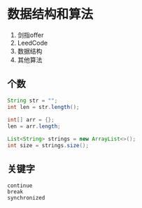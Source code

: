 # 数据结构和算法

1. 剑指offer
2. LeedCode
3. 数据结构
4. 其他算法


## 个数
```java
String str = "";
int len = str.length();
        
int[] arr = {};
len = arr.length;

List<String> strings = new ArrayList<>();
int size = strings.size();

```
## 关键字
```
continue
break
synchronized
```

